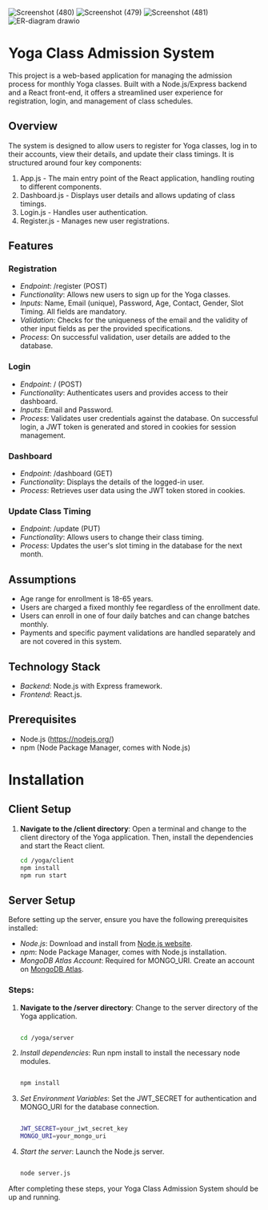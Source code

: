 
![Screenshot (480)](https://github.com/Aps2612/yog/assets/91000024/8e8172e0-8b08-4813-ae1c-e82cb1331338)
![Screenshot (479)](https://github.com/Aps2612/yog/assets/91000024/990397fb-3e60-4987-8402-5fe2a3407497)
![Screenshot (481)](https://github.com/Aps2612/yog/assets/91000024/98bf61d5-5749-4870-8237-5387260a1b2f)
![ER-diagram drawio](https://github.com/Aps2612/yog/assets/91000024/820a98f6-4c67-4cbf-a9c5-01b37632ccae)



# Yoga Class Admission System

This project is a web-based application for managing the admission process for monthly Yoga classes. Built with a Node.js/Express backend and a React front-end, it offers a streamlined user experience for registration, login, and management of class schedules.

## Overview

The system is designed to allow users to register for Yoga classes, log in to their accounts, view their details, and update their class timings. It is structured around four key components:

1. App.js - The main entry point of the React application, handling routing to different components.
2. Dashboard.js - Displays user details and allows updating of class timings.
3. Login.js - Handles user authentication.
4. Register.js - Manages new user registrations.

## Features

### Registration

- *Endpoint*: /register (POST)
- *Functionality*: Allows new users to sign up for the Yoga classes. 
- *Inputs*: Name, Email (unique), Password, Age, Contact, Gender, Slot Timing. All fields are mandatory.
- *Validation*: Checks for the uniqueness of the email and the validity of other input fields as per the provided specifications.
- *Process*: On successful validation, user details are added to the database.

### Login

- *Endpoint*: / (POST)
- *Functionality*: Authenticates users and provides access to their dashboard.
- *Inputs*: Email and Password.
- *Process*: Validates user credentials against the database. On successful login, a JWT token is generated and stored in cookies for session management.

### Dashboard

- *Endpoint*: /dashboard (GET)
- *Functionality*: Displays the details of the logged-in user.
- *Process*: Retrieves user data using the JWT token stored in cookies.

### Update Class Timing

- *Endpoint*: /update (PUT)
- *Functionality*: Allows users to change their class timing.
- *Process*: Updates the user's slot timing in the database for the next month.

## Assumptions

- Age range for enrollment is 18-65 years.
- Users are charged a fixed monthly fee regardless of the enrollment date.
- Users can enroll in one of four daily batches and can change batches monthly.
- Payments and specific payment validations are handled separately and are not covered in this system.

## Technology Stack

- *Backend*: Node.js with Express framework.
- *Frontend*: React.js.


## Prerequisites

- Node.js (https://nodejs.org/)
- npm (Node Package Manager, comes with Node.js)

# Installation

## Client Setup

1. **Navigate to the /client directory**:
   Open a terminal and change to the client directory of the Yoga application. Then, install the dependencies and start the React client.

   ```bash
   cd /yoga/client
   npm install
   npm run start
   

## Server Setup

Before setting up the server, ensure you have the following prerequisites installed:

- *Node.js*: Download and install from [Node.js website](https://nodejs.org/).
- *npm*: Node Package Manager, comes with Node.js installation.
- *MongoDB Atlas Account*: Required for MONGO_URI. Create an account on [MongoDB Atlas](https://www.mongodb.com/cloud/atlas).

### Steps:

1. **Navigate to the /server directory**:
   Change to the server directory of the Yoga application.

   ```bash

   cd /yoga/server
   

2. *Install dependencies*:
   Run npm install to install the necessary node modules.

   ```bash

   npm install
   

3. *Set Environment Variables*:
   Set the JWT_SECRET for authentication and MONGO_URI for the database connection.

   ```bash

   JWT_SECRET=your_jwt_secret_key
   MONGO_URI=your_mongo_uri
   

4. *Start the server*:
   Launch the Node.js server.

   ```bash

   node server.js
   

After completing these steps, your Yoga Class Admission System should be up and running.





